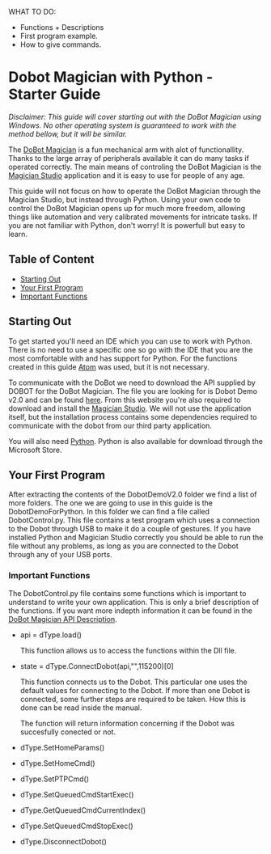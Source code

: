 WHAT TO DO:

- Functions + Descriptions
- First program example.
- How to give commands.



# Dobot Magician with Python - Starter Guide

*Disclaimer: This guide will cover starting out with the DoBot Magician using Windows. No other operating system is guaranteed to work with the method bellow, but it will be similar.*

The [DoBot Magician](https://www.dobot.cc/dobot-magician/product-overview.html) is a fun mechanical arm with alot of functionallity. Thanks to the large array of peripherals available it can do many tasks if operated correctly. The main means of controling the DoBot Magician is the [Magician Studio](https://www.dobot.cc/downloadcenter/dobot-magician.html#most-download) application and it is easy to use for people of any age. 

This guide will not focus on how to operate the DoBot Magician through the Magician Studio, but instead through Python. Using your own code to control the DoBot Magician opens up for much more freedom, allowing things like automation and very calibrated movements for intricate tasks. If you are not familiar with Python, don't worry! It is powerfull but easy to learn.

## Table of Content

* [Starting Out](#starting-out)
* [Your First Program](#your-first-program)
* [Important Functions](#important-functions)


## Starting Out

To get started you'll need an IDE which you can use to work with Python. There is no need to use a specific one so go with the IDE that you are the most comfortable with and has support for Python. For the functions created in this guide [Atom](https://atom.io/) was used, but it is not necessary.

To communicate with the DoBot we need to download the API supplied by DOBOT for the DoBot Magician. The file you are looking for is Dobot Demo v2.0 and can be found [here](https://www.dobot.cc/downloadcenter/dobot-magician.html?sub_cat=72#sub-download). From this website you're also required to download and install the [Magician Studio](https://www.dobot.cc/downloadcenter/dobot-magician.html). We will not use the application itself, but the installation process contains some dependencies required to communicate with the dobot from our third party application.

You will also need [Python](https://www.python.org/). Python is also available for download through the Microsoft Store. 

## Your First Program

After extracting the contents of the DobotDemoV2.0 folder we find a list of more folders. The one we are going to use in this guide is the DobotDemoForPython. In this folder we can find a file called DobotControl.py. This file contains a test program which uses a connection to the Dobot through USB to make it do a couple of gestures. If you have installed Python and Magician Studio correctly you should be able to run the file without any problems, as long as you are connected to the Dobot through any of your USB ports. 


### Important Functions

The DobotControl.py file contains some functions which is important to understand to write your own application.
This is only a brief description of the functions. If you want more indepth information it can be found in the [DoBot Magician API Description](https://www.dobot.cc/downloadcenter.html?sub_cat=72#sub-download).

* api = dType.load() 
  
  This function allows us to access the functions within the Dll file.
  
* state = dType.ConnectDobot(api,"",115200)[0]

  This function connects us to the Dobot. This particular one uses the default values for connecting to the Dobot. If more than
  one Dobot is connected, some further steps are required to be taken. How this is done can be read inside the manual.
  
  The function will return information concerning if the Dobot was succesfully conected or not. 
  
* dType.SetHomeParams()

* dType.SetHomeCmd()

* dType.SetPTPCmd()

* dType.SetQueuedCmdStartExec()

* dType.GetQueuedCmdCurrentIndex()

* dType.SetQueuedCmdStopExec()

* dType.DisconnectDobot()
  
 
